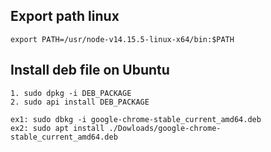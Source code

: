 
## Export path linux
```command
export PATH=/usr/node-v14.15.5-linux-x64/bin:$PATH
```

## Install deb file on Ubuntu

```command
1. sudo dpkg -i DEB_PACKAGE
2. sudo api install DEB_PACKAGE

ex1: sudo dbkg -i google-chrome-stable_current_amd64.deb
ex2: sudo apt install ./Dowloads/google-chrome-stable_current_amd64.deb
```

